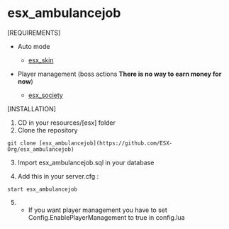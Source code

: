 # esx_ambulancejob

[REQUIREMENTS]

* Auto mode
   - [esx_skin](https://github.com/ESX-Org/esx_skin)

* Player management (boss actions **There is no way to earn money for now**)
   - [esx_society](https://github.com/ESX-Org/esx_society)

[INSTALLATION]

1) CD in your resources/[esx] folder
2) Clone the repository
```
git clone [esx_ambulancejob](https://github.com/ESX-Org/esx_ambulancejob)
```
3) Import esx_ambulancejob.sql in your database

4) Add this in your server.cfg :

```
start esx_ambulancejob
```
5) * If you want player management you have to set Config.EnablePlayerManagement to true in config.lua

